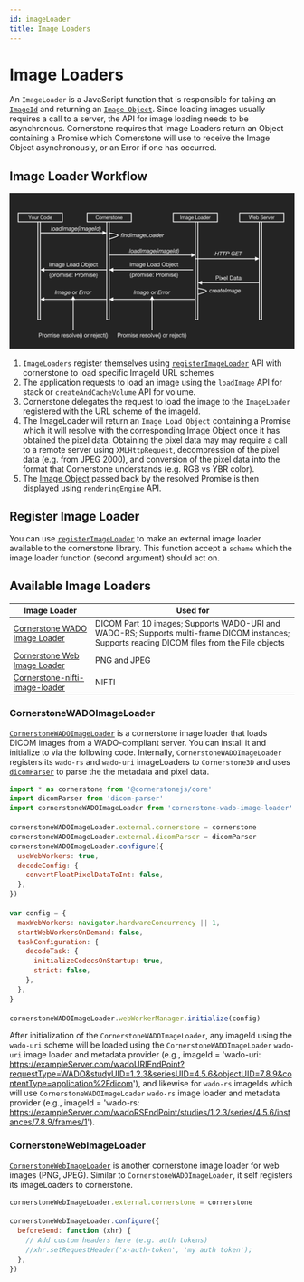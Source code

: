 ```yaml
---
id: imageLoader
title: Image Loaders
---
```


# Image Loaders

An `ImageLoader` is a JavaScript function that is responsible for taking an [`ImageId`](./imageId.md) and returning
an [`Image Object`](./images.md). Since loading images usually requires a call to a server, the API for image loading needs to be asynchronous. Cornerstone requires that Image Loaders return an Object containing a Promise which Cornerstone will use to receive the Image Object asynchronously, or an Error if one has occurred.

## Image Loader Workflow

![Imageloader](../../../assets/image-loader-workflow.png)

1. `ImageLoaders` register themselves using [`registerImageLoader`](/api/core/namespace/imageLoader#registerImageLoader) API with cornerstone to load specific ImageId URL schemes
2. The application requests to load an image using the `loadImage` API for stack or `createAndCacheVolume` API for volume.
3. Cornerstone delegates the request to load the image to the `ImageLoader` registered with the URL scheme of the imageId.
4. The ImageLoader will return an `Image Load Object` containing a Promise which it will resolve with the corresponding Image Object once it has obtained the pixel data. Obtaining the pixel data may may require a call to a remote server using `XMLHttpRequest`, decompression of the pixel data (e.g. from JPEG 2000), and conversion of the pixel data into the format that Cornerstone understands (e.g. RGB vs YBR color).
5. The [Image Object](./images.md) passed back by the resolved Promise is then displayed using `renderingEngine` API.

## Register Image Loader

You can use [`registerImageLoader`](/api/core/namespace/imageLoader#registerImageLoader) to make an external image loader available to the
cornerstone library. This function accept a `scheme` which the image loader function (second argument) should act on.

## Available Image Loaders

| Image Loader                                                                                        | Used for                                                                                                                                      |
| --------------------------------------------------------------------------------------------------- | --------------------------------------------------------------------------------------------------------------------------------------------- |
| [Cornerstone WADO Image Loader](https://github.com/cornerstonejs/cornerstoneWADOImageLoader)        | DICOM Part 10 images; Supports WADO-URI and WADO-RS; Supports multi-frame DICOM instances; Supports reading DICOM files from the File objects |
| [Cornerstone Web Image Loader](https://github.com/cornerstonejs/cornerstoneWebImageLoader)          | PNG and JPEG                                                                                                                                  |
| [Cornerstone-nifti-image-loader](https://github.com/cornerstonejs/cornerstone-nifti-image-loader) | NIFTI                                                                                                                                         |

### CornerstoneWADOImageLoader

[`CornerstoneWADOImageLoader`](https://github.com/cornerstonejs/cornerstoneWADOImageLoader) is a cornerstone image loader that loads DICOM images from a WADO-compliant server. You can install it and initialize to via the following code. Internally, `CornerstoneWADOImageLoader` registers its `wado-rs` and `wado-uri` imageLoaders to `Cornerstone3D` and uses [`dicomParser`](https://github.com/cornerstonejs/dicomParser) to parse the the metadata and pixel data.

```js
import * as cornerstone from '@cornerstonejs/core'
import dicomParser from 'dicom-parser'
import cornerstoneWADOImageLoader from 'cornerstone-wado-image-loader'

cornerstoneWADOImageLoader.external.cornerstone = cornerstone
cornerstoneWADOImageLoader.external.dicomParser = dicomParser
cornerstoneWADOImageLoader.configure({
  useWebWorkers: true,
  decodeConfig: {
    convertFloatPixelDataToInt: false,
  },
})

var config = {
  maxWebWorkers: navigator.hardwareConcurrency || 1,
  startWebWorkersOnDemand: false,
  taskConfiguration: {
    decodeTask: {
      initializeCodecsOnStartup: true,
      strict: false,
    },
  },
}

cornerstoneWADOImageLoader.webWorkerManager.initialize(config)
```

After initialization of the `CornerstoneWADOImageLoader`, any imageId using the `wado-uri` scheme will be loaded using the `CornerstoneWADOImageLoader`
`wado-uri` image loader and metadata provider (e.g., imageId = 'wado-uri: https://exampleServer.com/wadoURIEndPoint?requestType=WADO&studyUID=1.2.3&seriesUID=4.5.6&objectUID=7.8.9&contentType=application%2Fdicom'), and likewise for `wado-rs` imageIds which will use
`CornerstoneWADOImageLoader` `wado-rs` image loader and metadata provider (e.g., imageId = 'wado-rs: https://exampleServer.com/wadoRSEndPoint/studies/1.2.3/series/4.5.6/instances/7.8.9/frames/1').

### CornerstoneWebImageLoader

[`CornerstoneWebImageLoader`](https://github.com/cornerstonejs/cornerstoneWebImageLoader) is another
cornerstone image loader for web images (PNG, JPEG). Similar to `CornerstoneWADOImageLoader`, it self registers
its imageLoaders to cornerstone.

```js
cornerstoneWebImageLoader.external.cornerstone = cornerstone

cornerstoneWebImageLoader.configure({
  beforeSend: function (xhr) {
    // Add custom headers here (e.g. auth tokens)
    //xhr.setRequestHeader('x-auth-token', 'my auth token');
  },
})
```
